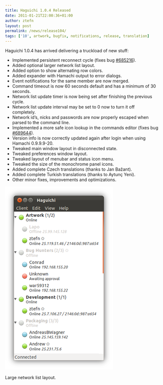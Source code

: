 ```yaml
---
title: Haguichi 1.0.4 Released
date: 2011-01-21T22:00:36+01:00
author: ztefn
layout: post
permalink: /news/release104/
tags: ['10', artwork, bugfix, notifications, release, translation]
---
```

Haguichi 1.0.4 has arrived delivering a truckload of new stuff:

  * Implemented persistent reconnect cycle (fixes bug <a href="https://bugs.launchpad.net/haguichi/+bug/685216" target="_blank">#685216</a>).
  * Added optional larger network list layout.
  * Added option to show alternating row colors.
  * Added expander with Hamachi output to error dialogs.
  * Event notifications for the same member are now merged.
  * Command timeout is now 60 seconds default and has a minimum of 30 seconds.
  * Network list update timer is now being set after finishing the previous cycle.
  * Network list update interval may be set to 0 now to turn it off completely.
  * Network id&#8217;s, nicks and passwords are now properly escaped when parsed to the command line.
  * Implemented a more safe icon lookup in the commands editor (fixes bug <a href="https://bugs.launchpad.net/haguichi/+bug/689644" target="_blank">#689644</a>).
  * Version info is now correctly updated again after login when using Hamachi 0.9.9.9-20.
  * Tweaked main window layout in disconnected state.
  * Tweaked preferences window layout.
  * Tweaked layout of menubar and status icon menu.
  * Tweaked the size of the monochrome panel icons.
  * Added complete Czech translations (thanks to Jan Bažant).
  * Added complete Turkish translations (thanks to Aytunç Yeni).
  * Other minor fixes, improvements and optimizations.

<div class="caption center-text">
  <img src="/resources/104-main-window-connected-large.png" alt="Main Window Connected (Large Layout)" width="354" height="599" />
  <p class="caption-text">Large network list layout.</p>
</div>
